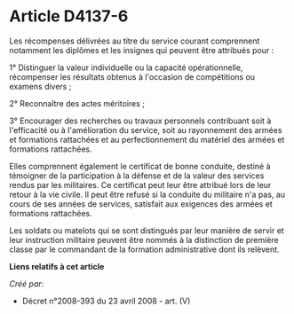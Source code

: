 # Article D4137-6

Les récompenses délivrées au titre du service courant comprennent notamment les diplômes et les insignes qui peuvent être
attribués pour :

1° Distinguer la valeur individuelle ou la capacité opérationnelle, récompenser les résultats obtenus à l'occasion de
compétitions ou examens divers ;

2° Reconnaître des actes méritoires ;

3° Encourager des recherches ou travaux personnels contribuant soit à l'efficacité ou à l'amélioration du service, soit au
rayonnement des armées et formations rattachées et au perfectionnement du matériel des armées et formations rattachées.

Elles comprennent également le certificat de bonne conduite, destiné à témoigner de la participation à la défense et de la
valeur des services rendus par les militaires. Ce certificat peut leur être attribué lors de leur retour à la vie civile. Il
peut être refusé si la conduite du militaire n'a pas, au cours de ses années de services, satisfait aux exigences des armées
et formations rattachées.

Les soldats ou matelots qui se sont distingués par leur manière de servir et leur instruction militaire peuvent être nommés à
la distinction de première classe par le commandant de la formation administrative dont ils relèvent.

**Liens relatifs à cet article**

_Créé par_:

  - Décret n°2008-393 du 23 avril 2008 - art. (V)
